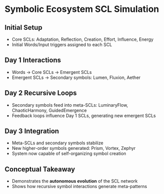 # Symbolic Ecosystem SCL Simulation

## Initial Setup
- Core SCLs: Adaptation, Reflection, Creation, Effort, Influence, Energy  
- Initial Words/Input triggers assigned to each SCL  

## Day 1 Interactions
- Words → Core SCLs → Emergent SCLs  
- Emergent SCLs → Secondary symbols: Lumen, Fluxion, Aether  

## Day 2 Recursive Loops
- Secondary symbols feed into meta-SCLs: LuminaryFlow, ChaoticHarmony, GuidedEmergence  
- Feedback loops influence Day 1 SCLs, generating new emergent SCLs  

## Day 3 Integration
- Meta-SCLs and secondary symbols stabilize  
- New higher-order symbols generated: Prism, Vortex, Zephyr  
- System now capable of self-organizing symbol creation  

## Conceptual Takeaway
- Demonstrates the **autonomous evolution** of the SCL network  
- Shows how recursive symbol interactions generate meta-patterns
